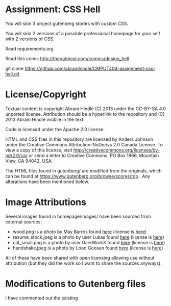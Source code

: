 Assignment: CSS Hell
====================

You will skin 3 project gutenberg stories with custom CSS.

You will skin 2 versions of a possible professional homepage for your
self with 2 versions of CSS.

Read requirements.org

Read this comic http://theoatmeal.com/comics/design_hell

git clone https://github.com/abramhindle/CMPUT404-assignment-css-hell.git

License/Copyright
=================

Textual content is copyright Abram Hindle (C) 2013 under the CC-BY-SA
4.0 unported license. Attribution should be a hyperlink to the
repository and (C) 2013 Abram Hindle visibile in the text.

Code is licensed under the Apache 2.0 license.

HTML and CSS files in this repository are licensed by Anders Johnson under the Creative Commons Attribution-NoDerivs 2.0 Canada License. To view a copy of this license, visit http://creativecommons.org/licenses/by-nd/2.0/ca/ or send a letter to Creative Commons, PO Box 1866, Mountain View, CA 94042, USA. 

The HTML files found in gutenberg/ are modified from the originals, which can be found at https://www.gutenberg.org/browse/scores/top . Any alterations have been mentioned below.

Image Attributions
=================
Several images found in homepage/images/ have been sourced from external sources:
* wood.png is a photo by May Barros found [here](https://www.pexels.com/photo/abstract-texture-wood-wood-texture-1252947/) (license is [here](https://www.pexels.com/photo-license/))
* resume_stock.jpeg is a photo by user Lukas found [here](https://pxhere.com/en/photo/1561525) (license is [here](https://creativecommons.org/publicdomain/zero/1.0/))
* cat_small.png is a photo by user DarkWorkX found [here](https://pixabay.com/photos/cat-isolated-view-interesting-2943223/) (license is [here](https://pixabay.com/service/license/))
* handshake.jpeg is a photo by Lood Goosen found [here](https://www.pexels.com/photo/agreement-bee-hand-shake-hands-1249600/) (license is [here](https://www.pexels.com/photo-license/))

All of these have been shared with open licensing allowing use without attribution (but they did the work so I want to share the sources anyways).


Modifications to Gutenberg files
===========================

I have commented out the existing <style> tags found in the Project Guternberg files, and have inserted the following line:
```
<!-- Link to my CSS page --> <link rel="stylesheet" type="text/css" href="style.css">
```
The HTML files are otherwise untouched.

